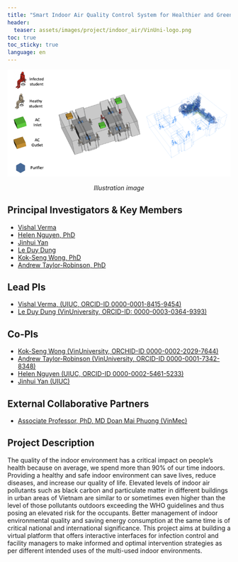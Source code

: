 ```yaml
---
title: "Smart Indoor Air Quality Control System for Healthier and Greener Buildings"
header:
  teaser: assets/images/project/indoor_air/VinUni-logo.png
toc: true
toc_sticky: true
language: en
---
```


![Illustration image](/assets/images/project/indoor_air/indoor-air-quality-control.png) *<center>Illustration image</center>*

## Principal Investigators & Key Members
* [Vishal Verma](https://cee.illinois.edu/directory/profile/vverma)
* [Helen Nguyen, PhD](https://cee.illinois.edu/directory/profile/thn)
* [Jinhui Yan](https://cee.illinois.edu/directory/profile/yjh)
* [Le Duy Dung](https://andrew-dungle.github.io/)
* [Kok-Seng Wong, PhD](https://vinuni.edu.vn/people/kok-seng-wong/)
* [Andrew Taylor-Robinson, PhD](https://vinuni.edu.vn/people/andrew-w-taylor-robinson-phd/)

## Lead PIs
* [Vishal Verma, (UIUC, ORCID-ID 0000-0001-8415-9454) ](https://cee.illinois.edu/directory/profile/vverma)
* [Le Duy Dung (VinUniversity, ORCID-ID: 0000-0003-0364-9393)](https://andrew-dungle.github.io/)

## Co-PIs
* [Kok-Seng Wong (VinUniversity, ORCHID-ID 0000-0002-2029-7644)](https://vinuni.edu.vn/people/kok-seng-wong/)
* [Andrew Taylor-Robinson (VinUniversity, ORCID-ID 0000-0001-7342-8348)](https://vinuni.edu.vn/people/andrew-w-taylor-robinson-phd/)
* [Helen Nguyen (UIUC, ORCID-ID 0000-0002-5461-5233)](https://cee.illinois.edu/directory/profile/thn)
* [Jinhui Yan (UIUC)](https://cee.illinois.edu/directory/profile/yjh)

## External Collaborative Partners
* [Associate Professor, PhD, MD Doan Mai Phuong (VinMec)](https://www.vinmec.com/en/danh-sach/bac-si/doan-mai-phuong-4469/xet-nghiem)

## Project Description
The quality of the indoor environment has a critical impact on people’s health because on average, we spend more than 90% of our time indoors. Providing a healthy and safe indoor environment can save lives, reduce diseases, and increase our quality of life. Elevated levels of indoor air pollutants such as black carbon and particulate matter in different buildings in urban areas of Vietnam are similar to or sometimes even higher than the level of those pollutants outdoors exceeding the WHO guidelines and thus posing an elevated risk for the occupants. Better management of indoor environmental quality and saving energy consumption at the same time is of critical national and international significance. This project aims at building a virtual platform that offers interactive interfaces for infection control and facility managers to make informed and optimal intervention strategies as per different intended uses of the multi-used indoor environments.